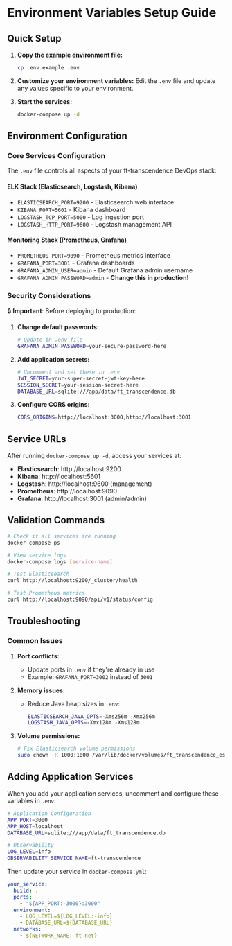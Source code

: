 # Environment Variables Setup Guide

## Quick Setup

1. **Copy the example environment file:**
   ```bash
   cp .env.example .env
   ```

2. **Customize your environment variables:**
   Edit the `.env` file and update any values specific to your environment.

3. **Start the services:**
   ```bash
   docker-compose up -d
   ```

## Environment Configuration

### Core Services Configuration

The `.env` file controls all aspects of your ft-transcendence DevOps stack:

#### **ELK Stack (Elasticsearch, Logstash, Kibana)**
- `ELASTICSEARCH_PORT=9200` - Elasticsearch web interface
- `KIBANA_PORT=5601` - Kibana dashboard
- `LOGSTASH_TCP_PORT=5000` - Log ingestion port
- `LOGSTASH_HTTP_PORT=9600` - Logstash management API

#### **Monitoring Stack (Prometheus, Grafana)**
- `PROMETHEUS_PORT=9090` - Prometheus metrics interface
- `GRAFANA_PORT=3001` - Grafana dashboards
- `GRAFANA_ADMIN_USER=admin` - Default Grafana admin username
- `GRAFANA_ADMIN_PASSWORD=admin` - **Change this in production!**

### Security Considerations

🔒 **Important**: Before deploying to production:

1. **Change default passwords:**
   ```bash
   # Update in .env file
   GRAFANA_ADMIN_PASSWORD=your-secure-password-here
   ```

2. **Add application secrets:**
   ```bash
   # Uncomment and set these in .env
   JWT_SECRET=your-super-secret-jwt-key-here
   SESSION_SECRET=your-session-secret-here
   DATABASE_URL=sqlite:///app/data/ft_transcendence.db
   ```

3. **Configure CORS origins:**
   ```bash
   CORS_ORIGINS=http://localhost:3000,http://localhost:3001
   ```

## Service URLs

After running `docker-compose up -d`, access your services at:

- **Elasticsearch**: http://localhost:9200
- **Kibana**: http://localhost:5601
- **Logstash**: http://localhost:9600 (management)
- **Prometheus**: http://localhost:9090
- **Grafana**: http://localhost:3001 (admin/admin)

## Validation Commands

```bash
# Check if all services are running
docker-compose ps

# View service logs
docker-compose logs [service-name]

# Test Elasticsearch
curl http://localhost:9200/_cluster/health

# Test Prometheus metrics
curl http://localhost:9090/api/v1/status/config
```

## Troubleshooting

### Common Issues

1. **Port conflicts:**
   - Update ports in `.env` if they're already in use
   - Example: `GRAFANA_PORT=3002` instead of `3001`

2. **Memory issues:**
   - Reduce Java heap sizes in `.env`:
     ```bash
     ELASTICSEARCH_JAVA_OPTS=-Xms256m -Xmx256m
     LOGSTASH_JAVA_OPTS=-Xmx128m -Xms128m
     ```

3. **Volume permissions:**
   ```bash
   # Fix Elasticsearch volume permissions
   sudo chown -R 1000:1000 /var/lib/docker/volumes/ft_transcendence_esdata
   ```

## Adding Application Services

When you add your application services, uncomment and configure these variables in `.env`:

```bash
# Application Configuration
APP_PORT=3000
APP_HOST=localhost
DATABASE_URL=sqlite:///app/data/ft_transcendence.db

# Observability
LOG_LEVEL=info
OBSERVABILITY_SERVICE_NAME=ft-transcendence
```

Then update your service in `docker-compose.yml`:
```yaml
your_service:
  build: .
  ports:
    - "${APP_PORT:-3000}:3000"
  environment:
    - LOG_LEVEL=${LOG_LEVEL:-info}
    - DATABASE_URL=${DATABASE_URL}
  networks:
    - ${NETWORK_NAME:-ft-net}
```
